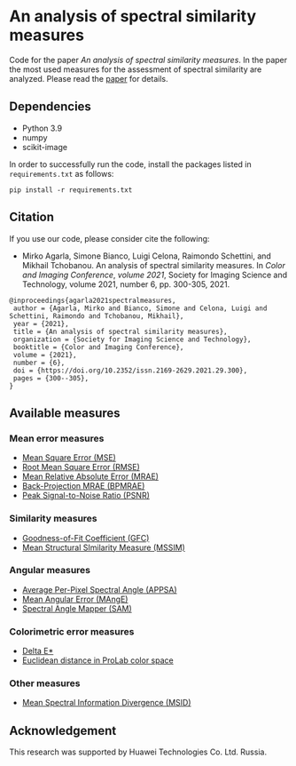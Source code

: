 # An analysis of spectral similarity measures
Code for the paper *An analysis of spectral similarity measures*. In the paper the most used measures for the assessment of spectral similarity are analyzed. Please read the [paper](https://library.imaging.org/admin/apis/public/api/ist/website/downloadArticle/cic/29/1/art00049) for details.

## Dependencies
* Python 3.9
* numpy
* scikit-image

In order to successfully run the code, install the packages listed in `requirements.txt` as follows:
```
pip install -r requirements.txt
```

## Citation
If you use our code, please consider cite the following:
* Mirko Agarla, Simone Bianco, Luigi Celona, Raimondo Schettini, and Mikhail Tchobanou. An analysis of spectral similarity measures. In _Color and Imaging Conference_, _volume 2021_, Society for Imaging Science and Technology, volume 2021, number 6, pp. 300-305, 2021.
```
@inproceedings{agarla2021spectralmeasures,
 author = {Agarla, Mirko and Bianco, Simone and Celona, Luigi and Schettini, Raimondo and Tchobanou, Mikhail},
 year = {2021},
 title = {An analysis of spectral similarity measures},
 organization = {Society for Imaging Science and Technology},
 booktitle = {Color and Imaging Conference},
 volume = {2021},
 number = {6},
 doi = {https://doi.org/10.2352/issn.2169-2629.2021.29.300},
 pages = {300--305},
}
```

## Available measures
### Mean error measures
* [Mean Square Error (MSE)](https://github.com/CeLuigi/spectral-similarity-metrics-comparison/blob/7f0659041c2982a6bbc85823c5b7b4b9476ad9a7/error_measures.py#L4)
* [Root Mean Square Error (RMSE)](https://github.com/CeLuigi/spectral-similarity-metrics-comparison/blob/7f0659041c2982a6bbc85823c5b7b4b9476ad9a7/error_measures.py#L28)
* [Mean Relative Absolute Error (MRAE)](https://github.com/CeLuigi/spectral-similarity-metrics-comparison/blob/7f0659041c2982a6bbc85823c5b7b4b9476ad9a7/error_measures.py#L51)
* [Back-Projection MRAE (BPMRAE)](https://github.com/CeLuigi/spectral-similarity-metrics-comparison/blob/7f0659041c2982a6bbc85823c5b7b4b9476ad9a7/error_measures.py#L74)
* [Peak Signal-to-Noise Ratio (PSNR)](https://github.com/CeLuigi/spectral-similarity-metrics-comparison/blob/7f0659041c2982a6bbc85823c5b7b4b9476ad9a7/error_measures.py#L126)

### Similarity measures
* [Goodness-of-Fit Coefficient (GFC)](https://github.com/CeLuigi/spectral-similarity-metrics-comparison/blob/7f0659041c2982a6bbc85823c5b7b4b9476ad9a7/similarity_measures.py#L5)
* [Mean Structural SImilarity Measure (MSSIM)](https://github.com/CeLuigi/spectral-similarity-metrics-comparison/blob/7f0659041c2982a6bbc85823c5b7b4b9476ad9a7/similarity_measures.py#L29)

### Angular measures
* [Average Per-Pixel Spectral Angle (APPSA)](https://github.com/CeLuigi/spectral-similarity-metrics-comparison/blob/7f0659041c2982a6bbc85823c5b7b4b9476ad9a7/angular_measures.py#L4)
* [Mean Angular Error (MAngE)](https://github.com/CeLuigi/spectral-similarity-metrics-comparison/blob/7f0659041c2982a6bbc85823c5b7b4b9476ad9a7/angular_measures.py#L29)
* [Spectral Angle Mapper (SAM)](https://github.com/CeLuigi/spectral-similarity-metrics-comparison/blob/7f0659041c2982a6bbc85823c5b7b4b9476ad9a7/angular_measures.py#L56)

### Colorimetric error measures
* [Delta E*](https://github.com/CeLuigi/spectral-similarity-metrics-comparison/blob/7f0659041c2982a6bbc85823c5b7b4b9476ad9a7/colorimetric_measures.py#L7)
* [Euclidean distance in ProLab color space](https://github.com/CeLuigi/spectral-similarity-metrics-comparison/blob/7f0659041c2982a6bbc85823c5b7b4b9476ad9a7/colorimetric_measures.py#L42)

### Other measures
* [Mean Spectral Information Divergence (MSID)](https://github.com/CeLuigi/spectral-similarity-metrics-comparison/blob/7f0659041c2982a6bbc85823c5b7b4b9476ad9a7/other_measures.py#L4)

## Acknowledgement
This research was supported by Huawei Technologies Co. Ltd. Russia.
